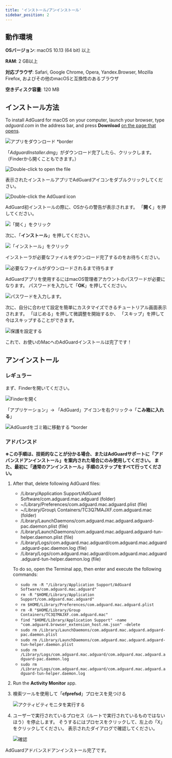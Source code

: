 ```yaml
---
title: 'インストール/アンインストール'
sidebar_position: 2
---
```


## 動作環境

**OSバージョン**: macOS 10.13 (64 bit) 以上

**RAM**: 2 GB以上

**対応ブラウザ**: Safari, Google Chrome, Opera, Yandex.Browser, Mozilla Firefox, およびその他のmacOSと互換性のあるブラウザ

**空きディスク容量**: 120 MB

## インストール方法

To install AdGuard for macOS on your computer, launch your browser, type _adguard.com_ in the address bar, and press **Download** [on the page that opens](https://adguard.com/download.html?auto=1).

![アプリをダウンロード *border](https://cdn.adguard.com/public/Adguard/kb/installation/Mac/ja/mac-1.png)

「_AdguardInstaller.dmg_」がダウンロード完了したら、クリックします。（Finderから開くこともできます。）

![Double-click to open the file](https://cdn.adguard.com/public/Adguard/kb/installation/Mac/ja/mac-2.png)

表示されたインストールアプリでAdGuardアイコンをダブルクリックしてください。

![Double-click the AdGuard icon](https://cdn.adguard.com/public/Adguard/kb/installation/Mac/ja/mac-3.png)

AdGuard初インストールの際に、OSからの警告が表示されます。 「**開く**」を押してください。

![「開く」をクリック](https://cdn.adguard.com/public/Adguard/kb/installation/Mac/ja/mac-4.png)

次に、「**インストール**」を押してください。

![「インストール」をクリック](https://cdn.adguard.com/public/Adguard/kb/installation/Mac/ja/mac-5.png)

インストーラが必要なファイルをダウンロード完了するのをお待ちください。

![必要なファイルがダウンロードされるまで待ちます](https://cdn.adguard.com/public/Adguard/kb/installation/Mac/ja/mac-6.png)

AdGuardアプリを使用するにはmacOS管理者アカウントのパスワードが必要になります。 パスワードを入力して「**OK**」を押してください。

![パスワードを入力します。](https://cdn.adguard.com/public/Adguard/kb/installation/Mac/ja/mac-7.png)

次に、自分に合わせて設定を簡単にカスタマイズできるチュートリアル画面表示されます。 「はじめる」を押して微調整を開始するか、 「スキップ」を押して今はスキップすることができます。

![保護を設定する](https://cdn.adguard.com/public/Adguard/kb/installation/Mac/ja/mac-8.jpg)

これで、お使いのMacへのAdGuardインストールは完了です！

## アンインストール

### レギュラー
まず、Finderを開いてください。

![Finderを開く](https://cdn.adtidy.org/public/Adguard/En/Articles/howtodelete/finder.png)

「アプリケーション」→ 「AdGuard」アイコンを右クリック→「**こみ箱に入れる**」

![AdGuardをゴミ箱に移動する *border](https://cdn.adguard.com/public/Adguard/kb/installation/Mac/ja/mac-9.jpg)

### アドバンスド

**※この手順は、技術的なことが分かる場合、またはAdGuardサポートに「アドバンスドアンインストール」を案内された場合にのみ使用してください。 また、最初に「通常のアンインストール」手順のステップをすべて行ってください。**

1. After that, delete following AdGuard files:
    - /Library/Application Support/AdGuard Software/com.adguard.mac.adguard (folder)
    - ~/Library/Preferences/com.adguard.mac.adguard.plist (file)
    - ~/Library/Group\ Containers/TC3Q7MAJXF.com.adguard.mac (folder)
    - /Library/LaunchDaemons/com.adguard.mac.adguard.adguard-pac.daemon.plist (file)
    - /Library/LaunchDaemons/com.adguard.mac.adguard.adguard-tun-helper.daemon.plist (file)
    - /Library/Logs/com.adguard.mac.adguard/com.adguard.mac.adguard.adguard-pac.daemon.log (file)
    - /Library/Logs/com.adguard.mac.adguard/com.adguard.mac.adguard.adguard-tun-helper.daemon.log (file)

    To do so, open the Terminal app, then enter and execute the following commands:
    - `sudo rm -R "/Library/Application Support/AdGuard Software/com.adguard.mac.adguard"`
    - `rm -R "$HOME/Library/Application Support/com.adguard.mac.adguard"`
    - `rm $HOME/Library/Preferences/com.adguard.mac.adguard.plist`
    - `rm -R "$HOME/Library/Group Containers/TC3Q7MAJXF.com.adguard.mac"`
    - `find "$HOME/Library/Application Support" -name "com.adguard.browser_extension_host.nm.json" -delete`
    - `sudo rm /Library/LaunchDaemons/com.adguard.mac.adguard.adguard-pac.daemon.plist`
    - `sudo rm /Library/LaunchDaemons/com.adguard.mac.adguard.adguard-tun-helper.daemon.plist`
    - `sudo rm /Library/Logs/com.adguard.mac.adguard/com.adguard.mac.adguard.adguard-pac.daemon.log`
    - `sudo rm /Library/Logs/com.adguard.mac.adguard/com.adguard.mac.adguard.adguard-tun-helper.daemon.log`

1. Run the **Activity Monitor** app.
1. 検索ツールを使用して「**cfprefsd**」プロセスを見つける

    ![アクティビティモニタを実行する](https://cdn.adtidy.org/content/kb/ad_blocker/mac/22.jpg)

1. ユーザーで実行されているプロセス（ルートで実行されているものではないほう）を停止します。 そうするにはプロセスをクリックして、左上の「X」をクリックしてください。 表示されたダイアログで確認してください。

    ![確認](https://cdn.adtidy.org/content/kb/ad_blocker/mac/33.jpg)

AdGuardアドバンスドアンインストール完了です。
